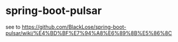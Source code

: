 # spring-boot-pulsar

see to https://github.com/BlackLose/spring-boot-pulsar/wiki/%E4%BD%BF%E7%94%A8%E6%89%8B%E5%86%8C
